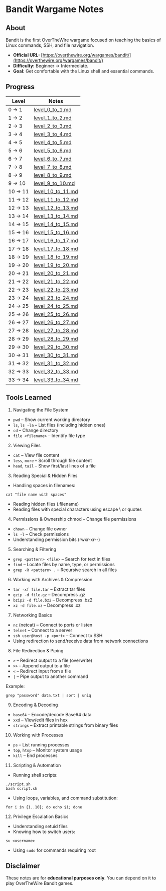 # Bandit Wargame Notes

## About
Bandit is the first OverTheWire wargame focused on teaching the basics of Linux commands, SSH, and file navigation.

- **Official URL:** [https://overthewire.org/wargames/bandit/](https://overthewire.org/wargames/bandit/)
- **Difficulty:** Beginner -> Intermediate.
- **Goal:** Get comfortable with the Linux shell and essential commands.

## Progress
| Level  | Notes |
|--------|--------|
| 0 → 1  | [level_0_to_1.md](./level_0_to_1.md)   |
| 1 → 2  | [level_1_to_2.md](./level_1_to_2.md)   |
| 2 → 3  | [level_2_to_3.md](./level_2_to_3.md)   |
| 3 → 4  | [level_3_to_4.md](./level_3_to_4.md)   |
| 4 → 5  | [level_4_to_5.md](./level_4_to_5.md)   |
| 5 → 6  | [level_5_to_6.md](./level_5_to_6.md)   |
| 6 → 7  | [level_6_to_7.md](./level_6_to_7.md)   |
| 7 → 8  | [level_7_to_8.md](./level_7_to_8.md)   |
| 8 → 9  | [level_8_to_9.md](./level_8_to_9.md)   |
| 9 → 10 | [level_9_to_10.md](./level_9_to_10.md) |
| 10 → 11| [level_10_to_11.md](./level_10_to_11.md) |
| 11 → 12| [level_11_to_12.md](./level_11_to_12.md) |
| 12 → 13| [level_12_to_13.md](./level_12_to_13.md) |
| 13 → 14| [level_13_to_14.md](./level_13_to_14.md) |
| 14 → 15| [level_14_to_15.md](./level_14_to_15.md) |
| 15 → 16| [level_15_to_16.md](./level_15_to_16.md) |
| 16 → 17| [level_16_to_17.md](./level_16_to_17.md) |
| 17 → 18| [level_17_to_18.md](./level_17_to_18.md) |
| 18 → 19| [level_18_to_19.md](./level_18_to_19.md) |
| 19 → 20| [level_19_to_20.md](./level_19_to_20.md) |
| 20 → 21| [level_20_to_21.md](./level_20_to_21.md) |
| 21 → 22| [level_21_to_22.md](./level_21_to_22.md) |
| 22 → 23| [level_22_to_23.md](./level_22_to_23.md) |
| 23 → 24| [level_23_to_24.md](./level_23_to_24.md) |
| 24 → 25| [level_24_to_25.md](./level_24_to_25.md) |
| 25 → 26| [level_25_to_26.md](./level_25_to_26.md) |
| 26 → 27| [level_26_to_27.md](./level_26_to_27.md) |
| 27 → 28| [level_27_to_28.md](./level_27_to_28.md) |
| 28 → 29| [level_28_to_29.md](./level_28_to_29.md) |
| 29 → 30| [level_29_to_30.md](./level_29_to_30.md) |
| 30 → 31| [level_30_to_31.md](./level_30_to_31.md) |
| 31 → 32| [level_31_to_32.md](./level_31_to_32.md) |
| 32 → 33| [level_32_to_33.md](./level_32_to_33.md) |
| 33 → 34| [level_33_to_34.md](./level_33_to_34.md) |



## Tools Learned
1. Navigating the File System
- `pwd` – Show current working directory
- `ls`, `ls -la` – List files (including hidden ones)
- `cd` – Change directory
- `file <filename>` – Identify file type

2. Viewing Files
- `cat` – View file content
- `less`, `more` – Scroll through file content
- `head`, `tail` – Show first/last lines of a file

3. Reading Special & Hidden Files
- Handling spaces in filenames:
```
cat "file name with spaces"
```
- Reading hidden files (.filename)
- Reading files with special characters using escape \ or quotes

4. Permissions & Ownership
chmod – Change file permissions
- `chown` – Change file owner
- `ls -l` – Check permissions
- Understanding permission bits (rwxr-xr--)

5. Searching & Filtering
- `grep <pattern> <file>` – Search for text in files
- `find` – Locate files by name, type, or permissions
- `grep -R <pattern> .` – Recursive search in all files

6. Working with Archives & Compression
- `tar -xf file.tar` – Extract tar files
- `gzip -d file.gz` – Decompress .gz
- `bzip2 -d file.bz2` – Decompress .bz2
- `xz -d file.xz` – Decompress .xz

7. Networking Basics
- `nc` (netcat) – Connect to ports or listen
- `telnet` – Connect to a server
- `ssh user@host -p <port>` – Connect to SSH
- Using redirection to send/receive data from network connections

8. File Redirection & Piping
- `>` – Redirect output to a file (overwrite)
- `>>` – Append output to a file
- `<` – Redirect input from a file
- `|` – Pipe output to another command

Example:
```
grep "password" data.txt | sort | uniq
```

9. Encoding & Decoding
- `base64` – Encode/decode Base64 data
- `xxd` – View/edit files in hex
- `strings` – Extract printable strings from binary files

10. Working with Processes
- `ps` – List running processes
- `top`, `htop` – Monitor system usage
- `kill` – End processes

11. Scripting & Automation
- Running shell scripts:
```
./script.sh
bash script.sh
```
- Using loops, variables, and command substitution:
```
for i in {1..10}; do echo $i; done
```

12. Privilege Escalation Basics
- Understanding setuid files
- Knowing how to switch users:
```
su <username>
```
- Using `sudo` for commands requiring root

## Disclaimer
These notes are for **educational purposes only**. You can depend on it to play OverTheWire Bandit games.
